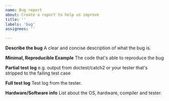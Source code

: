 ```yaml
---
name: Bug report
about: Create a report to help us improve
title: ''
labels: 'bug'
assignees: ''

---
```


**Describe the bug**
A clear and concise description of what the bug is.

**Minimal, Reproducible Example**
The code that's able to reproduce the bug

**Partial test log**
e.g. output from doctest/catch2 or your tester that's stripped to the failing test case

**Full test log**
Test log from the tester.

**Hardware/Software info**
List about the OS, hardware, compiler and tester.
